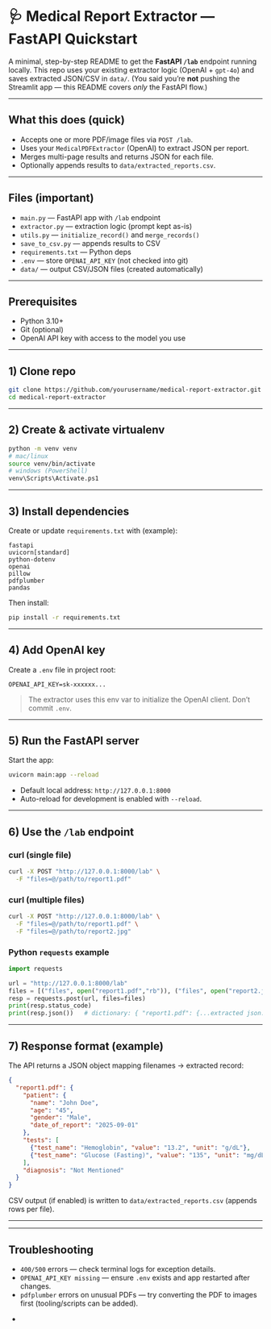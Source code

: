 # 🩺 Medical Report Extractor — FastAPI Quickstart

A minimal, step-by-step README to get the **FastAPI `/lab`** endpoint running locally. This repo uses your existing extractor logic (OpenAI + `gpt-4o`) and saves extracted JSON/CSV in `data/`.
(You said you’re **not** pushing the Streamlit app — this README covers *only* the FastAPI flow.)

---

## What this does (quick)

* Accepts one or more PDF/image files via `POST /lab`.
* Uses your `MedicalPDFExtractor` (OpenAI) to extract JSON per report.
* Merges multi-page results and returns JSON for each file.
* Optionally appends results to `data/extracted_reports.csv`.

---

## Files (important)

* `main.py` — FastAPI app with `/lab` endpoint
* `extractor.py` — extraction logic (prompt kept as-is)
* `utils.py` — `initialize_record()` and `merge_records()`
* `save_to_csv.py` — appends results to CSV
* `requirements.txt` — Python deps
* `.env` — store `OPENAI_API_KEY` (not checked into git)
* `data/` — output CSV/JSON files (created automatically)

---

## Prerequisites

* Python 3.10+
* Git (optional)
* OpenAI API key with access to the model you use

---

## 1) Clone repo

```bash
git clone https://github.com/yourusername/medical-report-extractor.git
cd medical-report-extractor
```

---

## 2) Create & activate virtualenv

```bash
python -m venv venv
# mac/linux
source venv/bin/activate
# windows (PowerShell)
venv\Scripts\Activate.ps1
```

---

## 3) Install dependencies

Create or update `requirements.txt` with (example):

```
fastapi
uvicorn[standard]
python-dotenv
openai
pillow
pdfplumber
pandas
```

Then install:

```bash
pip install -r requirements.txt
```

---

## 4) Add OpenAI key

Create a `.env` file in project root:

```
OPENAI_API_KEY=sk-xxxxxx...
```

> The extractor uses this env var to initialize the OpenAI client. Don’t commit `.env`.

---

## 5) Run the FastAPI server

Start the app:

```bash
uvicorn main:app --reload
```

* Default local address: `http://127.0.0.1:8000`
* Auto-reload for development is enabled with `--reload`.

---

## 6) Use the `/lab` endpoint

### curl (single file)

```bash
curl -X POST "http://127.0.0.1:8000/lab" \
  -F "files=@/path/to/report1.pdf"
```

### curl (multiple files)

```bash
curl -X POST "http://127.0.0.1:8000/lab" \
  -F "files=@/path/to/report1.pdf" \
  -F "files=@/path/to/report2.jpg"
```

### Python `requests` example

```python
import requests

url = "http://127.0.0.1:8000/lab"
files = [("files", open("report1.pdf","rb")), ("files", open("report2.jpg","rb"))]
resp = requests.post(url, files=files)
print(resp.status_code)
print(resp.json())   # dictionary: { "report1.pdf": {...extracted json...}, ... }
```

---

## 7) Response format (example)

The API returns a JSON object mapping filenames → extracted record:

```json
{
  "report1.pdf": {
    "patient": {
      "name": "John Doe",
      "age": "45",
      "gender": "Male",
      "date_of_report": "2025-09-01"
    },
    "tests": [
      {"test_name": "Hemoglobin", "value": "13.2", "unit": "g/dL"},
      {"test_name": "Glucose (Fasting)", "value": "135", "unit": "mg/dL"}
    ],
    "diagnosis": "Not Mentioned"
  }
}
```

CSV output (if enabled) is written to `data/extracted_reports.csv` (appends rows per file).

---



---

##  Troubleshooting

* `400/500` errors — check terminal logs for exception details.
* `OPENAI_API_KEY missing` — ensure `.env` exists and app restarted after changes.
* `pdfplumber` errors on unusual PDFs — try converting the PDF to images first (tooling/scripts can be added).

-
